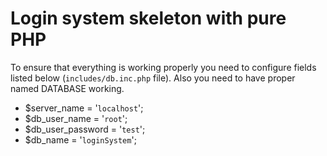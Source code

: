 # Login system skeleton with pure PHP
To ensure that everything is working properly you need to configure fields listed below (`includes/db.inc.php` file). Also you need to have proper named DATABASE working.
* $server_name = '`localhost`'; 
* $db_user_name = '`root`'; 
* $db_user_password = '`test`'; 
* $db_name = '`loginSystem`'; 

